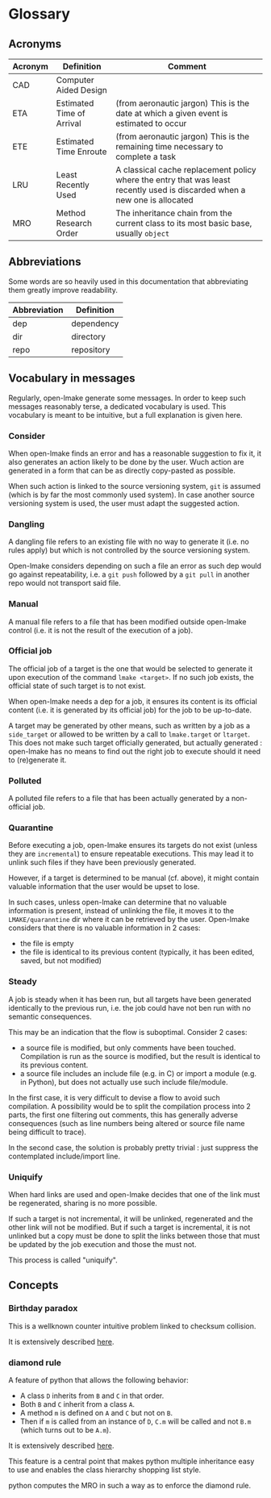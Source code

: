 <!-- This file is part of the open-lmake distribution (git@github.com:cesar-douady/open-lmake.git)-->
<!-- Copyright (c) 2023-2025 Doliam-->
<!-- This program is free software: you can redistribute/modify under the terms of the GPL-v3 (https://www.gnu.org/licenses/gpl-3.0.html).-->
<!-- This program is distributed WITHOUT ANY WARRANTY, without even the implied warranty of MERCHANTABILITY or FITNESS FOR A PARTICULAR PURPOSE.-->

# Glossary

## Acronyms

| Acronym | Definition                | Comment                                                                                                                    |
|---------|---------------------------|----------------------------------------------------------------------------------------------------------------------------|
| CAD     | Computer Aided Design     |                                                                                                                            |
| ETA     | Estimated Time of Arrival | (from aeronautic jargon) This is the date at which a given event is estimated to occur                                     |
| ETE     | Estimated Time Enroute    | (from aeronautic jargon) This is the remaining time necessary to complete a task                                           |
| LRU     | Least Recently Used       | A classical cache replacement policy where the entry that was least recently used is discarded when a new one is allocated |
| MRO     | Method Research Order     | The inheritance chain from the current class to its most basic base, usually `object`                                      |

## Abbreviations

Some words are so heavily used in this documentation that abbreviating them greatly improve readability.

| Abbreviation | Definition |
|--------------|------------|
| dep          | dependency |
| dir          | directory  |
| repo         | repository |

## Vocabulary in messages

Regularly, open-lmake generate some messages.
In order to keep such messages reasonably terse, a dedicated vocabulary is used.
This vocabulary is meant to be intuitive, but a full explanation is given here.

### Consider

When open-lmake finds an error and has a reasonable suggestion to fix it, it also generates an action likely to be done by the user.
Wuch action are generated in a form that can be as directly copy-pasted as possible.

When such action is linked to the source versioning system, `git` is assumed (which is by far the most commonly used system).
In case another source versioning system is used, the user must adapt the suggested action.

### Dangling

A dangling file refers to an existing file with no way to generate it (i.e. no rules apply) but which is not controlled by the source versioning system.

Open-lmake considers depending on such a file an error as such dep would go against repeatability, i.e. a `git push` followed by a `git pull` in another repo would not transport said file.

### Manual

A manual file refers to a file that has been modified outside open-lmake control (i.e. it is not the result of the execution of a job).

### Official job

The official job of a target is the one that would be selected to generate it upon execution of the command `lmake <target>`.
If no such job exists, the official state of such target is to not exist.

When open-lmake needs a dep for a job, it ensures its content is its official content (i.e. it is generated by its official job) for the job to be up-to-date.

A target may be generated by other means, such as written by a job as a `side_target` or allowed to be written by a call to `lmake.target` or `ltarget`.
This does not make such target officially generated, but actually generated : open-lmake has no means to find out the right job to execute should it need to (re)generate it.

### Polluted

A polluted file refers to a file that has been actually generated by a non-official job.

### Quarantine

Before executing a job, open-lmake ensures its targets do not exist (unless they are `incremental`) to ensure repeatable executions.
This may lead it to unlink such files if they have been previously generated.

However, if a target is determined to be manual (cf. above), it might contain valuable information that the user would be upset to lose.

In such cases, unless open-lmake can determine that no valuable information is present, instead of unlinking the file, it moves it to the `LMAKE/quaranntine` dir where it can be retrieved by the user.
Open-lmake considers that there is no valuable information in 2 cases:

- the file is empty
- the file is identical to its previous content (typically, it has been edited, saved, but not modified)

### Steady

A job is steady when it has been run, but all targets have been generated identically to the previous run, i.e. the job could have not ben run with no semantic consequences.

This may be an indication that the flow is suboptimal.
Consider 2 cases:

- a source file is modified, but only comments have been touched. Compilation is run as the source is modified, but the result is identical to its previous content.
- a source file includes an include file (e.g. in C) or import a module (e.g. in Python), but does not actually use such include file/module.

In the first case, it is very difficult to devise a flow to avoid such compilation.
A possibility would be to split the compilation process into 2 parts, the first one filtering out comments,
this has generally adverse consequences (such as line numbers being altered or source file name being difficult to trace).

In the second case, the solution is probably pretty trivial : just suppress the contemplated include/import line.

### Uniquify

When hard links are used and open-lmake decides that one of the link must be regenerated, sharing is no more possible.

If such a target is not incremental, it will be unlinked, regenerated and the other link will not be modified.
But if such a target is incremental, it is not unlinked but a copy must be done to split the links between those that must be updated by the job execution and those the must not.

This process is called "uniquify".

## Concepts

### Birthday paradox

This is a wellknown counter intuitive problem linked to checksum collision.

It is extensively described [here](https://en.wikipedia.org/wiki/Birthday_problem).

### diamond rule

A feature of python that allows the following behavior:

- A class `D` inherits from `B` and `C` in that order.
- Both `B` and `C` inherit from a class `A`.
- A method `m` is defined on `A` and `C` but not on `B`.
- Then if `m` is called from an instance of `D`, `C.m` will be called and not `B.m` (which turns out to be `A.m`).

It is extensively described [here](https://docs.python.org/3.12/whatsnew/2.2.html#multiple-inheritance-the-diamond-rule).

This feature is a central point that makes python multiple inheritance easy to use and enables the class hierarchy shopping list style.

python computes the MRO in such a way as to enforce the diamond rule.
